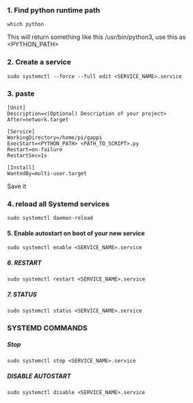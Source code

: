### 1. Find python runtime path
    which python
This will return something like this /usr/bin/python3, use this as <PYTHON_PATH>

### 2. Create a service
    sudo systemctl --force --full edit <SERVICE_NAME>.service
    
### 3. paste
    [Unit]
    Description=<(Optional) Description of your project>
    After=network.target

    [Service]
    WorkingDirectory=/home/pi/gappi
    ExecStart=<PYTHON_PATH> <PATH_TO_SCRIPT>.py
    Restart=on-failure
    RestartSec=1s
    
    [Install]
    WantedBy=multi-user.target
Save it

### 4. reload all Systemd services
    sudo systemctl daemon-reload

#### 5. Enable autostart on boot of your new service
    sudo systemctl enable <SERVICE_NAME>.service
##### 6. RESTART
    sudo systemctl restart <SERVICE_NAME>.service
##### 7. STATUS
    sudo systemctl status <SERVICE_NAME>.service

### SYSTEMD COMMANDS
##### Stop
    sudo systemctl stop <SERVICE_NAME>.service
##### DISABLE AUTOSTART
    sudo systemctl disable <SERVICE_NAME>.service
